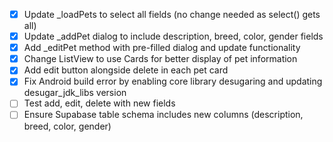 - [x] Update _loadPets to select all fields (no change needed as select() gets all)
- [x] Update _addPet dialog to include description, breed, color, gender fields
- [x] Add _editPet method with pre-filled dialog and update functionality
- [x] Change ListView to use Cards for better display of pet information
- [x] Add edit button alongside delete in each pet card
- [x] Fix Android build error by enabling core library desugaring and updating desugar_jdk_libs version
- [ ] Test add, edit, delete with new fields
- [ ] Ensure Supabase table schema includes new columns (description, breed, color, gender)
